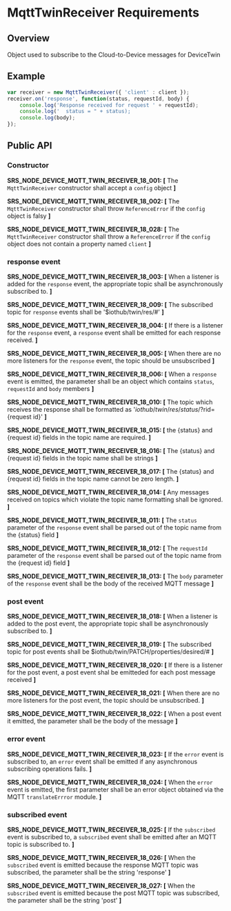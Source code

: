 # MqttTwinReceiver Requirements

## Overview
Object used to subscribe to the Cloud-to-Device messages for DeviceTwin

## Example
```javascript
var receiver = new MqttTwinReceiver({ 'client' : client });
receiver.on('response', function(status, requestId, body) {
    console.log('Response received for request ' + requestId);
    console.log('  status = " + status);
    console.log(body);
});
```

## Public API

### Constructor

**SRS_NODE_DEVICE_MQTT_TWIN_RECEIVER_18_001: [** The `MqttTwinReceiver` constructor shall accept a `config` object **]**

**SRS_NODE_DEVICE_MQTT_TWIN_RECEIVER_18_002: [** The `MqttTwinReceiver` constructor shall throw `ReferenceError` if the `config` object is falsy **]**

**SRS_NODE_DEVICE_MQTT_TWIN_RECEIVER_18_028: [** The `MqttTwinReceiver` constructor shall throw a `ReferenceError` if the `config` object does not contain a property named `client` **]**

### response event

**SRS_NODE_DEVICE_MQTT_TWIN_RECEIVER_18_003: [** When a listener is added for the `response` event, the appropriate topic shall be asynchronously subscribed to. **]**

**SRS_NODE_DEVICE_MQTT_TWIN_RECEIVER_18_009: [** The subscribed topic for `response` events shall be '$iothub/twin/res/#' **]**

**SRS_NODE_DEVICE_MQTT_TWIN_RECEIVER_18_004: [** If there is a listener for the `response` event, a `response` event shall be emitted for each response received. **]**

**SRS_NODE_DEVICE_MQTT_TWIN_RECEIVER_18_005: [** When there are no more listeners for the `response` event, the topic should be unsubscribed **]**

**SRS_NODE_DEVICE_MQTT_TWIN_RECEIVER_18_006: [** When a `response` event is emitted, the parameter shall be an object which contains `status`, `requestId` and `body` members **]** 

**SRS_NODE_DEVICE_MQTT_TWIN_RECEIVER_18_010: [** The topic which receives the response shall be formatted as '$iothub/twin/res/{status}/?$rid={request id}' **]**

**SRS_NODE_DEVICE_MQTT_TWIN_RECEIVER_18_015: [** the {status} and {request id} fields in the topic name are required. **]**

**SRS_NODE_DEVICE_MQTT_TWIN_RECEIVER_18_016: [** The {status} and {request id} fields in the topic name shall be strings **]**

**SRS_NODE_DEVICE_MQTT_TWIN_RECEIVER_18_017: [** The {status} and {request id} fields in the topic name cannot be zero length. **]**

**SRS_NODE_DEVICE_MQTT_TWIN_RECEIVER_18_014: [** Any messages received on topics which violate the topic name formatting shall be ignored. **]**

**SRS_NODE_DEVICE_MQTT_TWIN_RECEIVER_18_011: [** The `status` parameter of the `response` event shall be parsed out of the topic name from the {status} field **]**

**SRS_NODE_DEVICE_MQTT_TWIN_RECEIVER_18_012: [** The `requestId` parameter of the `response` event shall be parsed out of the topic name from the {request id} field **]**

**SRS_NODE_DEVICE_MQTT_TWIN_RECEIVER_18_013: [** The `body` parameter of the `response` event shall be the body of the received MQTT message **]** 

### post event

**SRS_NODE_DEVICE_MQTT_TWIN_RECEIVER_18_018: [** When a listener is added to the post event, the appropriate topic shall be asynchronously subscribed to. **]**

**SRS_NODE_DEVICE_MQTT_TWIN_RECEIVER_18_019: [** The subscribed topic for post events shall be $iothub/twin/PATCH/properties/desired/# **]**

**SRS_NODE_DEVICE_MQTT_TWIN_RECEIVER_18_020: [** If there is a listener for the post event, a post event shal be emitteded for each post message received **]**

**SRS_NODE_DEVICE_MQTT_TWIN_RECEIVER_18_021: [** When there are no more listeners for the post event, the topic should be unsubscribed. **]**

**SRS_NODE_DEVICE_MQTT_TWIN_RECEIVER_18_022: [** When a post event it emitted, the parameter shall be the body of the message **]**

### error event

**SRS_NODE_DEVICE_MQTT_TWIN_RECEIVER_18_023: [** If the `error` event is subscribed to, an `error` event shall be emitted if any asynchronous subscribing operations fails. **]**

**SRS_NODE_DEVICE_MQTT_TWIN_RECEIVER_18_024: [** When the `error` event is emitted, the first parameter shall be an error object obtained via the MQTT `translateErrror` module. **]**

### subscribed event

**SRS_NODE_DEVICE_MQTT_TWIN_RECEIVER_18_025: [** If the `subscribed` event is subscribed to, a `subscribed` event shall be emitted after an MQTT topic is subscribed to. **]**

**SRS_NODE_DEVICE_MQTT_TWIN_RECEIVER_18_026: [** When the `subscribed` event is emitted because the response MQTT topic was subscribed, the parameter shall be the string 'response' **]** 

**SRS_NODE_DEVICE_MQTT_TWIN_RECEIVER_18_027: [** When the `subscribed` event is emitted because the post MQTT topic was subscribed, the parameter shall be the string 'post' **]**
